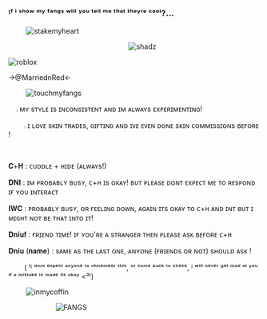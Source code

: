 ### ᴵᶠ ⁱ ˢʰᵒʷ ᵐʸ ᶠᵃⁿᵍˢ ʷⁱˡˡ ʸᵒᵘ ᵗᵉˡˡ ᵐᵉ ᵗʰᵃᵗ ᵗʰᵉʸʳᵉ ᶜᵒᵒˡ?...

‎ ‎ ‎ ‎ ‎‎ ‎ ‎ ‎‎ ‎ ![stakemyheart](https://iili.io/2nvOMbI.md.webp)


‎ ‎ ‎ ‎ ‎‎ ‎ ‎
 ‎ ‎‎ ‎ ‎ ‎‎  ‎ ‎ ‎ ‎‎ ‎‎‎ ‎ ‎ ‎‎ ‎ ‎ ‎ ‎‎ ‎ ‎ ‎‎  ‎ ‎ ‎‎ ‎‎‎ ‎ ‎ ‎‎ ‎ ‎ ‎ ‎ ‎ ‎‎ ‎‎‎ ‎ ‎ ‎‎ ‎ ‎ ‎ ‎‎ ‎ ‎ ‎‎  ‎ ‎ ‎ ‎‎ ‎‎‎ ‎ ‎ ‎‎ ‎ ‎ ![shadz](https://images-ext-1.discordapp.net/external/v7mBcVvPOhb51xHyQCL-3EySJSn58lXVsHHWI0VIXbM/%3Ftoken%3DeyJ0eXAiOiJKV1QiLCJhbGciOiJIUzI1NiJ9.eyJzdWIiOiJ1cm46YXBwOjdlMGQxODg5ODIyNjQzNzNhNWYwZDQxNWVhMGQyNmUwIiwiaXNzIjoidXJuOmFwcDo3ZTBkMTg4OTgyMjY0MzczYTVmMGQ0MTVlYTBkMjZlMCIsIm9iaiI6W1t7InBhdGgiOiJcL2ZcL2MxOWY5MjI4LWIwYzItNDZlMi1iNjdiLTFlYmY0MDIwNGUwM1wvZDNjZmZkYi05OGFiNzEzOC1mMDE3LTRiNmItYWViMi1kZTUzZTM4ZTFjOGMuZ2lmIn1dXSwiYXVkIjpbInVybjpzZXJ2aWNlOmZpbGUuZG93bmxvYWQiXX0.e2Mk_CLK7rKZorhrfe9Kz7gYlgzLjyksqyxk_6lTGoA/https/images-wixmp-ed30a86b8c4ca887773594c2.wixmp.com/f/c19f9228-b0c2-46e2-b67b-1ebf40204e03/d3cffdb-98ab7138-f017-4b6b-aeb2-de53e38e1c8c.gif?width=75&height=75)


 ![roblox](https://media.discordapp.net/attachments/1103862669250920478/1310187750183665694/image.png?ex=67444eed&is=6742fd6d&hm=192ec2c3b8318c27c621eb05dc08fa3cf31e07945516d36ad286a80ee6f724dd&=&format=webp&quality=lossless)
 
 ->@MarriednRed<-
‎ ‎ ‎ 
  

‎ ‎ ‎ ‎ ‎‎ ‎ ‎ ‎‎ ‎ ![touchmyfangs](https://iili.io/2nvk1tI.md.webp)
  
 ‎ ‎ ‎ ‎‎ ⨾ ᴍʏ sᴛʏʟᴇ ɪs ɪɴᴄᴏɴsɪsᴛᴇɴᴛ ᴀɴᴅ ɪᴍ ᴀʟᴡᴀʏs ᴇxᴘᴇʀɪᴍᴇɴᴛɪɴɢ! 

 ‎ ‎ ‎ ‎‎  ‎ ‎ ‎ ‎‎ ⨾ ɪ ʟᴏᴠᴇ sᴋɪɴ ᴛʀᴀᴅᴇs, ɢɪғᴛɪɴɢ ᴀɴᴅ ɪᴠᴇ ᴇᴠᴇɴ ᴅᴏɴᴇ sᴋɪɴ ᴄᴏᴍᴍɪssɪᴏɴs ʙᴇғᴏʀᴇ ! 

 ‎ ‎ ‎ ‎‎  ‎ ‎ ‎ ‎‎  ‎ 
         
𝐂+𝐇  : ᴄᴜᴅᴅʟᴇ + ʜɪᴅᴇ (ᴀʟᴡᴀʏs!) 

𝐃𝐍𝐈 : ɪᴍ ᴘʀᴏʙᴀʙʟʏ ʙᴜsʏ, ᴄ+ʜ ɪs ᴏᴋᴀʏ! ʙᴜᴛ ᴘʟᴇᴀsᴇ ᴅᴏɴᴛ ᴇxᴘᴇᴄᴛ ᴍᴇ ᴛᴏ ʀᴇsᴘᴏɴᴅ ɪғ ʏᴏᴜ ɪɴᴛᴇʀᴀᴄᴛ 

𝐈𝐖𝐂 : ᴘʀᴏʙᴀʙʟʏ ʙᴜsʏ, ᴏʀ ғᴇᴇʟɪɴɢ ᴅᴏᴡɴ, ᴀɢᴀɪɴ ɪᴛs ᴏᴋᴀʏ ᴛᴏ ᴄ+ʜ ᴀɴᴅ ɪɴᴛ ʙᴜᴛ ɪ ᴍɪɢʜᴛ ɴᴏᴛ ʙᴇ ᴛʜᴀᴛ ɪɴᴛᴏ ɪᴛ! 

𝐃𝐧𝐢𝐮𝐟 : ғʀɪᴇɴᴅ ᴛɪᴍᴇ! ɪғ ʏᴏᴜ'ʀᴇ ᴀ sᴛʀᴀɴɢᴇʀ ᴛʜᴇɴ ᴘʟᴇᴀsᴇ ᴀsᴋ ʙᴇғᴏʀᴇ ᴄ+ʜ 

𝐃𝐧𝐢𝐮 (𝐧𝐚𝐦𝐞) : sᴀᴍᴇ ᴀs ᴛʜᴇ ʟᴀsᴛ ᴏɴᴇ, ᴀɴʏᴏɴᴇ (ғʀɪᴇɴᴅs ᴏʀ ɴᴏᴛ) sʜᴏᴜʟᴅ ᴀsᴋ ! 

 ‎ ‎ ‎ ‎‎  ‎ ‎ ‎ ‎‎     ( ⁽ᴵ ᵈᵒⁿᵗ ᵉˣᵖᵉᶜᵗ ᵃⁿʸᵒⁿᵉ ᵗᵒ ʳᵉᵐᵉᵐᵇᵉʳ ᵗʰⁱˢ, ᵒʳ ᶜᵒᵐᵉ ᵇᵃᶜᵏ ᵗᵒ ᶜʰᵉᶜᵏ, ᴵ ʷⁱˡˡ ⁿᵉᵛᵉʳ ᵍᵉᵗ ᵐᵃᵈ ᵃᵗ ʸᵒᵘ ⁱᶠ ᵃ ᵐⁱˢᵗᵃᵏᵉ ⁱˢ ᵐᵃᵈᵉ ⁱᵗˢ ᵒᵏᵃʸ <³⁾)

‎ ‎ ‎ ‎ ‎‎ ‎ ‎ ‎‎ ‎   ![inmycoffin](https://iili.io/2nvvafe.webp)

 ‎ ‎ ‎‎ ‎ ‎ ‎‎ ‎ ‎ ‎‎ ‎ ‎‎ ‎ ‎ ‎ ‎‎ ‎ ‎ ‎‎ ‎‎ ‎ ‎ ‎ ‎‎ ‎  ![FANGS](https://iili.io/2nvDog4.md.gif)

 ‎ ‎ ‎‎ ‎ ‎ ‎‎ ‎ ‎ ‎‎ ‎ ‎‎ ‎ ‎ ‎ ‎‎ ‎ ‎ ‎‎ ‎‎ ‎ ‎ ‎‎  ‎ ‎ ‎ ‎‎ ‎‎‎  ‎ ‎ ‎‎ ‎ ‎‎ ‎ ‎ ‎‎  ‎ ‎ ‎ ‎‎ ‎‎‎ ‎ ‎ ‎‎ 


 
   


  
                         
  
   
